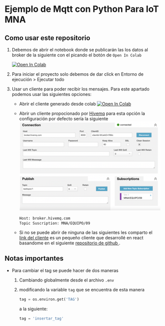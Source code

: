 # Ejemplo de Mqtt con Python Para IoT MNA

## Como usar este repositorio
1. Debemos de abrir el notebook donde se publicarán las los datos al broker de la siguiente con el picando el botón de `Open In Colab`

    <a href="https://colab.research.google.com/github/Alex980102/mqtt_MNA_A4/blob/main/pub_mqtt.ipynb">
      <img src="https://colab.research.google.com/assets/colab-badge.svg" alt="Open In Colab"/>
    </a>
2. Para iniciar el proyecto solo debemos de dar click en Entorno de ejecución > Ejecutar todo


3. Usar un cliente para poder recibir los mensajes. Para este apartado podemos usar las siguientes opciones:
    - Abrir el cliente generado desde colab
    [![Open In Colab](https://colab.research.google.com/assets/colab-badge.svg)](https://colab.research.google.com/github/Alex980102/mqtt_MNA_A4/blob/main/client_mqtt.ipynb)

    - Abrir un cliente propocionado por [Hivemq](http://www.hivemq.com/demos/websocket-client/)
    para esta opción la configuración por defecto sería la siguiente
    ![](./db/image_mqtt.png)
      ```
      Host: broker.hivemq.com
      Topic Suscription: MNA/EQUIPO/09
      ```
    - Si no se puede abrir de ninguna de las siguientes les comparto el [link del cliente](http://mna.mqtt.beotech.com.mx) es un pequeño cliente que desarrollé en react basandome en el siguiente [repositorio de github ](https://github.com/emqx/MQTT-Client-Examples).

## Notas importantes
- Para cambiar el tag se puede hacer de dos maneras
  1. Cambiando globalmente desde el archivo `.env`
  2. modificando la variable `tag` que se encuentra de esta manera
      ```py
      tag = os.environ.get('TAG')
      ```
      a la siguiente:
      
      ```py
      tag = 'insertar_tag'
      ```

